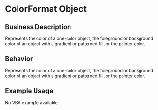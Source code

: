# ColorFormat Object

## Business Description
Represents the color of a one-color object, the foreground or background color of an object with a gradient or patterned fill, or the pointer color.

## Behavior
Represents the color of a one-color object, the foreground or background color of an object with a gradient or patterned fill, or the pointer color.

## Example Usage
No VBA example available.
